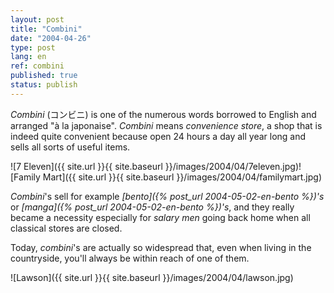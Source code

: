 ```yaml
---
layout: post
title: "Combini"
date: "2004-04-26"
type: post
lang: en
ref: combini
published: true
status: publish
---
```




_Combini_ (コンビニ) is one of the numerous words borrowed to English and arranged "à la japonaise". _Combini_ means _convenience store_, a shop that is indeed quite convenient because open 24 hours a day all year long and sells all sorts of useful items.

![7 Eleven]({{ site.url }}{{ site.baseurl }}/images/2004/04/7eleven.jpg)![Family Mart]({{ site.url }}{{ site.baseurl }}/images/2004/04/familymart.jpg)

_Combini_'s sell for example _[bento]({% post_url 2004-05-02-en-bento %})'s_ or _[manga]({% post_url 2004-05-02-en-bento %})'s_, and they really became a necessity especially for _salary men_ going back home when all classical stores are closed.

Today, _combini_'s are actually so widespread that, even when living in the countryside, you'll always be within reach of one of them.

![Lawson]({{ site.url }}{{ site.baseurl }}/images/2004/04/lawson.jpg)



